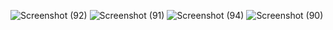 ![Screenshot (92)](https://github.com/Free-Code-DeepMEG/Carousel/assets/139755295/3193c33f-da5c-4ad4-8de0-53ee1855af81)
![Screenshot (91)](https://github.com/Free-Code-DeepMEG/Carousel/assets/139755295/02c23203-a008-4f70-8af8-37838a58e685)
![Screenshot (94)](https://github.com/Free-Code-DeepMEG/Carousel/assets/139755295/4b0c4325-4a19-425f-811c-de71b0b0e87f)
![Screenshot (90)](https://github.com/Free-Code-DeepMEG/Carousel/assets/139755295/a82b4fc9-cdac-48cd-90d2-386a866ce94b)
